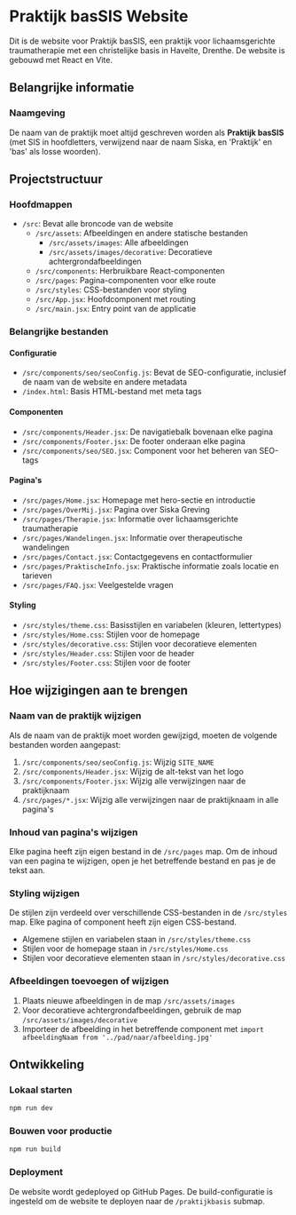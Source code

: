 # Praktijk basSIS Website

Dit is de website voor Praktijk basSIS, een praktijk voor lichaamsgerichte traumatherapie met een christelijke basis in Havelte, Drenthe. De website is gebouwd met React en Vite.

## Belangrijke informatie

### Naamgeving

De naam van de praktijk moet altijd geschreven worden als **Praktijk basSIS** (met SIS in hoofdletters, verwijzend naar de naam Siska, en 'Praktijk' en 'bas' als losse woorden).

## Projectstructuur

### Hoofdmappen

- `/src`: Bevat alle broncode van de website
  - `/src/assets`: Afbeeldingen en andere statische bestanden
    - `/src/assets/images`: Alle afbeeldingen
    - `/src/assets/images/decorative`: Decoratieve achtergrondafbeeldingen
  - `/src/components`: Herbruikbare React-componenten
  - `/src/pages`: Pagina-componenten voor elke route
  - `/src/styles`: CSS-bestanden voor styling
  - `/src/App.jsx`: Hoofdcomponent met routing
  - `/src/main.jsx`: Entry point van de applicatie

### Belangrijke bestanden

#### Configuratie

- `/src/components/seo/seoConfig.js`: Bevat de SEO-configuratie, inclusief de naam van de website en andere metadata
- `/index.html`: Basis HTML-bestand met meta tags

#### Componenten

- `/src/components/Header.jsx`: De navigatiebalk bovenaan elke pagina
- `/src/components/Footer.jsx`: De footer onderaan elke pagina
- `/src/components/seo/SEO.jsx`: Component voor het beheren van SEO-tags

#### Pagina's

- `/src/pages/Home.jsx`: Homepage met hero-sectie en introductie
- `/src/pages/OverMij.jsx`: Pagina over Siska Greving
- `/src/pages/Therapie.jsx`: Informatie over lichaamsgerichte traumatherapie
- `/src/pages/Wandelingen.jsx`: Informatie over therapeutische wandelingen
- `/src/pages/Contact.jsx`: Contactgegevens en contactformulier
- `/src/pages/PraktischeInfo.jsx`: Praktische informatie zoals locatie en tarieven
- `/src/pages/FAQ.jsx`: Veelgestelde vragen

#### Styling

- `/src/styles/theme.css`: Basisstijlen en variabelen (kleuren, lettertypes)
- `/src/styles/Home.css`: Stijlen voor de homepage
- `/src/styles/decorative.css`: Stijlen voor decoratieve elementen
- `/src/styles/Header.css`: Stijlen voor de header
- `/src/styles/Footer.css`: Stijlen voor de footer

## Hoe wijzigingen aan te brengen

### Naam van de praktijk wijzigen

Als de naam van de praktijk moet worden gewijzigd, moeten de volgende bestanden worden aangepast:

1. `/src/components/seo/seoConfig.js`: Wijzig `SITE_NAME`
2. `/src/components/Header.jsx`: Wijzig de alt-tekst van het logo
3. `/src/components/Footer.jsx`: Wijzig alle verwijzingen naar de praktijknaam
4. `/src/pages/*.jsx`: Wijzig alle verwijzingen naar de praktijknaam in alle pagina's

### Inhoud van pagina's wijzigen

Elke pagina heeft zijn eigen bestand in de `/src/pages` map. Om de inhoud van een pagina te wijzigen, open je het betreffende bestand en pas je de tekst aan.

### Styling wijzigen

De stijlen zijn verdeeld over verschillende CSS-bestanden in de `/src/styles` map. Elke pagina of component heeft zijn eigen CSS-bestand.

- Algemene stijlen en variabelen staan in `/src/styles/theme.css`
- Stijlen voor de homepage staan in `/src/styles/Home.css`
- Stijlen voor decoratieve elementen staan in `/src/styles/decorative.css`

### Afbeeldingen toevoegen of wijzigen

1. Plaats nieuwe afbeeldingen in de map `/src/assets/images`
2. Voor decoratieve achtergrondafbeeldingen, gebruik de map `/src/assets/images/decorative`
3. Importeer de afbeelding in het betreffende component met `import afbeeldingNaam from '../pad/naar/afbeelding.jpg'`

## Ontwikkeling

### Lokaal starten

```bash
npm run dev
```

### Bouwen voor productie

```bash
npm run build
```

### Deployment

De website wordt gedeployed op GitHub Pages. De build-configuratie is ingesteld om de website te deployen naar de `/praktijkbasis` submap.

